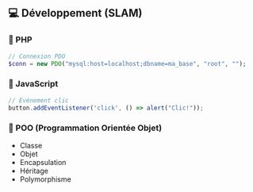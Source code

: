 ## 💻 Développement (SLAM)

### 🔹 PHP
```php
// Connexion PDO
$conn = new PDO("mysql:host=localhost;dbname=ma_base", "root", "");
```

### 🔹 JavaScript
```js
// Événement clic
button.addEventListener('click', () => alert("Clic!"));
```

### 🔹 POO (Programmation Orientée Objet)
- Classe
- Objet
- Encapsulation
- Héritage
- Polymorphisme
